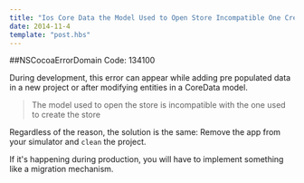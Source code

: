 ```yaml
---
title: "Ios Core Data the Model Used to Open Store Incompatible One Create the Store"
date: 2014-11-4
template: "post.hbs"
---
```


##NSCocoaErrorDomain Code: 134100

During development, this error can appear while adding pre populated data in a new project or after modifying entities in a CoreData model.

>The model used to open the store is incompatible with the one used to create the store

Regardless of the reason, the solution is the same: Remove the app from your simulator and `clean` the project.

If it's happening during production, you will have to implement something like a migration mechanism.